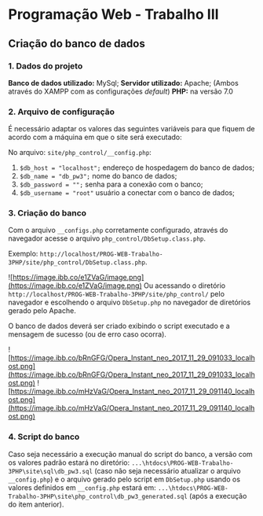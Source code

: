 # Programação Web - Trabalho III
## Criação do banco de dados

### 1. Dados do projeto

**Banco de dados utilizado:** MySql;
**Servidor utilizado:** Apache;
(Ambos através do XAMPP com as configurações *default*)
**PHP:** na versão 7.0


### 2. Arquivo de configuração
É necessário adaptar os valores das seguintes variáveis para que fiquem de acordo com a máquina em que o site será executado:

No arquivo: `site/php_control/__config.php`:

1. `$db_host = "localhost";` endereço de hospedagem do banco de dados;
2.  `$db_name = "db_pw3";` nome do banco de dados;
3. `$db_password = "";` senha para a conexão com o banco;
4. `$db_username = "root"` usuário a conectar com o banco de dados;

### 3. Criação do banco
    
Com o arquivo `__configs.php` corretamente configurado, através do navegador acesse o arquivo `php_control/DbSetup.class.php`.

Exemplo: `http://localhost/PROG-WEB-Trabalho-3PHP/site/php_control/DbSetup.class.php`.

![https://image.ibb.co/e1ZVaG/image.png](https://image.ibb.co/e1ZVaG/image.png)
Ou acessando o diretório `http://localhost/PROG-WEB-Trabalho-3PHP/site/php_control/` pelo navegador e escolhendo o arquivo `DbSetup.php` no navegador de diretórios gerado pelo Apache.


O banco de dados deverá ser criado exibindo o script executado e a mensagem de sucesso (ou de erro caso ocorra).

![https://image.ibb.co/bRnGFG/Opera_Instant_neo_2017_11_29_091033_localhost.png](https://image.ibb.co/bRnGFG/Opera_Instant_neo_2017_11_29_091033_localhost.png)
![https://image.ibb.co/mHzVaG/Opera_Instant_neo_2017_11_29_091140_localhost.png](https://image.ibb.co/mHzVaG/Opera_Instant_neo_2017_11_29_091140_localhost.png)

###  4. Script do banco
Caso seja necessário a execução manual do script do banco, a versão com os valores padrão estará no diretório: `...\htdocs\PROG-WEB-Trabalho-3PHP\site\sql\db_pw3.sql` (caso não seja necessário atualizar o arquivo `__config.php`) e o arquivo gerado pelo script em `DbSetup.php` usando os valores definidos em `__config.php` estará em: `...\htdocs\PROG-WEB-Trabalho-3PHP\site\php_control\db_pw3_generated.sql` (após a execução do item anterior).










	
	
	
	
	



